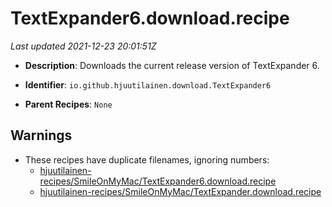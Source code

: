 # TextExpander6.download.recipe

_Last updated 2021-12-23 20:01:51Z_

- **Description**: Downloads the current release version of TextExpander 6.

- **Identifier**: `io.github.hjuutilainen.download.TextExpander6`

- **Parent Recipes**: `None`


## Warnings

- These recipes have duplicate filenames, ignoring numbers:
    - [hjuutilainen-recipes/SmileOnMyMac/TextExpander6.download.recipe](/autopkg-dupe-tracker/hjuutilainen-recipes/SmileOnMyMac/TextExpander6.download.recipe)
    - [hjuutilainen-recipes/SmileOnMyMac/TextExpander.download.recipe](/autopkg-dupe-tracker/hjuutilainen-recipes/SmileOnMyMac/TextExpander.download.recipe)